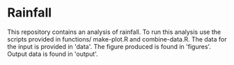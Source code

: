 # Rainfall
This repository contains an analysis of rainfall.
To run this analysis use the scripts provided in functions/ make-plot.R and combine-data.R.
The data for the input is provided in 'data'.
The figure produced is found in 'figures'.
Output data is found in 'output'.
